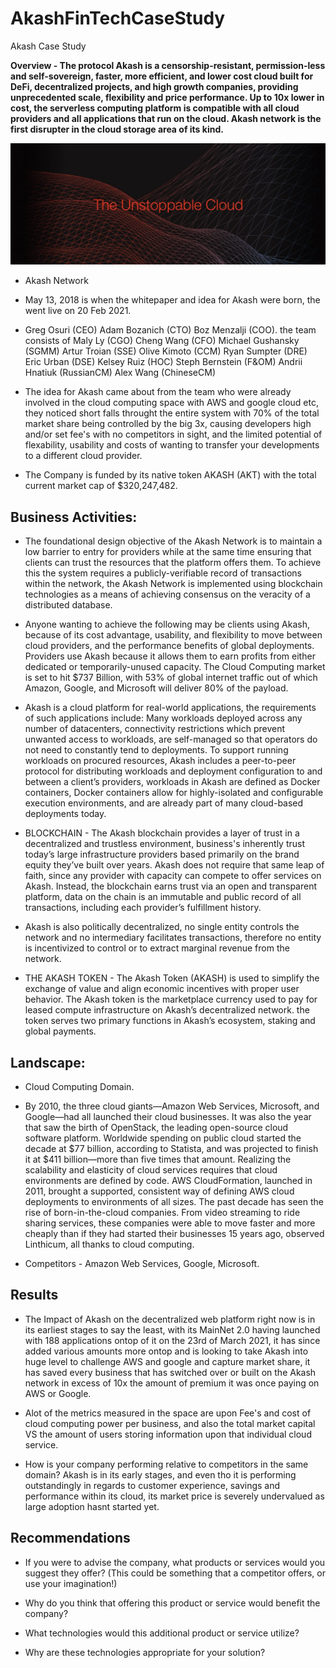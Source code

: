 # AkashFinTechCaseStudy
Akash Case Study

**Overview - The protocol Akash is a censorship-resistant, permission-less and self-sovereign, faster, more efficient, and lower cost cloud built for DeFi, decentralized projects, and high growth companies, providing unprecedented scale, flexibility and price performance. Up to 10x lower in cost, the serverless computing platform is compatible with all cloud providers and all applications that run on the cloud. Akash network is the first disrupter in the cloud storage area of its kind.**

![Akash](Akash.jpg)

* Akash Network

* May 13, 2018 is when the whitepaper and idea for Akash were born, the went live on 20 Feb 2021.

* Greg Osuri (CEO) Adam Bozanich (CTO) Boz Menzalji (COO). the team consists of Maly Ly (CGO) Cheng Wang (CFO) Michael Gushansky (SGMM) Artur Troian (SSE) Olive Kimoto (CCM) Ryan Sumpter (DRE) Eric Urban (DSE) Kelsey Ruiz (HOC) Steph Bernstein (F&OM) Andrii Hnatiuk (RussianCM) Alex Wang (ChineseCM)

* The idea for Akash came about from the team who were already involved in the cloud computing space with AWS and google cloud etc, they noticed short falls throught the entire system with 70% of the total market share being controlled by the big 3x, causing developers high and/or set fee's with no competitors in sight, and the limited potential of flexability, usability and costs of wanting to transfer your developments to a different cloud provider.

* The Company is funded by its native token AKASH (AKT) with the total current market cap of $320,247,482.

## Business Activities:

* The foundational design objective of the Akash Network is to maintain a low barrier to entry for providers while at the same time ensuring that clients can trust the resources that the platform offers them. To achieve this the system requires a publicly-verifiable record of transactions within the network, the Akash Network is implemented using blockchain technologies as a means of achieving consensus on the veracity of a distributed database.

* Anyone wanting to achieve the following may be clients using Akash, because of its cost advantage, usability, and flexibility to move between cloud providers, and the performance benefits of global deployments. Providers use Akash because it allows them to earn profits from either dedicated or temporarily-unused capacity. The Cloud Computing market is set to hit $737 Billion, with 53% of global internet traffic out of which Amazon, Google, and Microsoft will deliver 80% of the payload.

* Akash is a cloud platform for real-world applications, the requirements of such applications include: Many workloads deployed across any number of datacenters, connectivity restrictions which prevent unwanted access to workloads, are self-managed so that operators do not need to constantly tend to deployments.
To support running workloads on procured resources, Akash includes a peer-to-peer protocol for distributing workloads and deployment configuration to and between a client’s providers, workloads in Akash are defined as Docker containers, Docker containers allow for highly-isolated and configurable execution environments, and are already part of many cloud-based deployments today.

* BLOCKCHAIN - The Akash blockchain provides a layer of trust in a decentralized and trustless environment, business's inherently trust today’s large infrastructure providers based primarily on the brand equity they’ve built over years. Akash does not require that same leap of faith, since any provider with capacity can compete to offer services on Akash. Instead, the blockchain earns trust via an open and transparent platform, data on the chain is an immutable and public record of all transactions, including each provider’s fulfillment history. 
* Akash is also politically decentralized, no single entity controls the network and no intermediary facilitates transactions, therefore no entity is incentivized to control or to extract marginal revenue from the network.
* THE AKASH TOKEN - The Akash Token (AKASH) is used to simplify the exchange of value and align economic incentives with proper user behavior. The Akash
token is the marketplace currency used to pay for leased compute infrastructure on Akash’s decentralized network. the token serves two primary functions in Akash’s ecosystem, staking and global payments.

## Landscape:

* Cloud Computing Domain.

* By 2010, the three cloud giants—Amazon Web Services, Microsoft, and Google—had all launched their cloud businesses. It was also the year that saw the birth of OpenStack, the leading open-source cloud software platform. Worldwide spending on public cloud started the decade at $77 billion, according to Statista, and was projected to finish it at $411 billion—more than five times that amount. Realizing the scalability and elasticity of cloud services requires that cloud environments are defined by code. AWS CloudFormation, launched in 2011, brought a supported, consistent way of defining AWS cloud deployments to environments of all sizes. The past decade has seen the rise of born-in-the-cloud companies. From video streaming to ride sharing services, these companies were able to move faster and more cheaply than if they had started their businesses 15 years ago, observed Linthicum, all thanks to cloud computing.

* Competitors - Amazon Web Services, Google, Microsoft.

## Results

* The Impact of Akash on the decentralized web platform right now is in its earliest stages to say the least, with its MainNet 2.0 having launched with 188 applications ontop of it on the 23rd of March 2021, it has since added various amounts more ontop and is looking to take Akash into huge level to challenge AWS and google and capture market share, it has saved every business that has switched over or built on the Akash network in excess of 10x the amount of premium it was once paying on AWS or Google.

* Alot of the metrics measured in the space are upon Fee's and cost of cloud computing power per business, and also the total market capital VS the amount of users storing information upon that individual cloud service.

* How is your company performing relative to competitors in the same domain? Akash is in its early stages, and even tho it is performing outstandingly in regards to customer experience, savings and performance within its cloud, its market price is severely undervalued as large adoption hasnt started yet.

## Recommendations

* If you were to advise the company, what products or services would you suggest they offer? (This could be something that a competitor offers, or use your imagination!)

* Why do you think that offering this product or service would benefit the company?

* What technologies would this additional product or service utilize?

* Why are these technologies appropriate for your solution?
